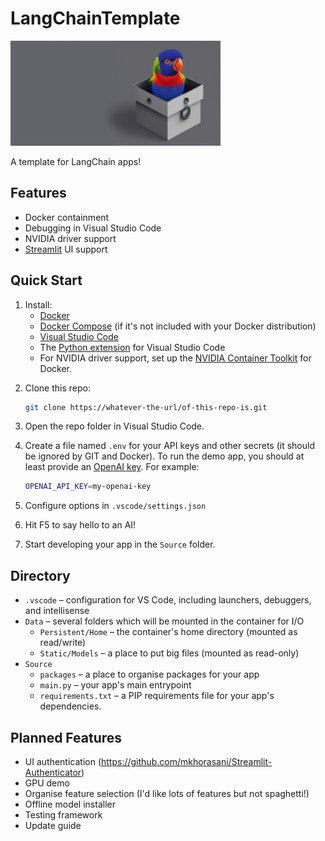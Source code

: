 # LangChainTemplate

<img src="https://github.com/amwaters/LangChainTemplate/blob/5394848d6f0bbb3a7824eb9aebc41ec6c7ac81b3/LangChainTemplate.jpg?raw=true"
  style="width: 24em;"
/>

A template for LangChain apps!


## Features

+ Docker containment
+ Debugging in Visual Studio Code
+ NVIDIA driver support
+ [Streamlit](https://streamlit.io/) UI support


## Quick Start

1. Install:
    + [Docker](https://docs.docker.com/get-docker/)
    + [Docker Compose](https://docs.docker.com/compose/install/)
      (if it's not included with your Docker distribution)
    + [Visual Studio Code](https://code.visualstudio.com/download)
    + The [Python extension](https://marketplace.visualstudio.com/items?itemName=ms-python.python)
      for Visual Studio Code
    + For NVIDIA driver support, set up the
      [NVIDIA Container Toolkit](https://docs.nvidia.com/datacenter/cloud-native/container-toolkit/install-guide.html#docker)
      for Docker.
<p/>

2. Clone this repo:

   ```bash
   git clone https://whatever-the-url/of-this-repo-is.git
   ```

3. Open the repo folder in Visual Studio Code.

4. Create a file named `.env` for your API keys
   and other secrets (it should be ignored by GIT and Docker).
   To run the demo app, you should at least provide an
   [OpenAI key](https://help.openai.com/en/articles/4936850-where-do-i-find-my-secret-api-key).
   For example:

   ```bash
   OPENAI_API_KEY=my-openai-key
   ```

5. Configure options in `.vscode/settings.json`

6. Hit F5 to say hello to an AI!

7. Start developing your app in the `Source` folder.


## Directory

+ `.vscode` &ndash; configuration for VS Code,
  including launchers, debuggers, and intellisense
+ `Data` &ndash; several folders which will be mounted in the container
  for I/O
    + `Persistent/Home` &ndash; the container's home directory
      (mounted as read/write)
    + `Static/Models` &ndash; a place to put big files
      (mounted as read-only)
+ `Source`
    + `packages` &ndash; a place to organise packages for your app
    + `main.py` &ndash; your app's main entrypoint
    + `requirements.txt` &ndash; a PIP requirements file
      for your app's dependencies.


## Planned Features

+ UI authentication (https://github.com/mkhorasani/Streamlit-Authenticator)
+ GPU demo
+ Organise feature selection (I'd like lots of features but not spaghetti!)
+ Offline model installer
+ Testing framework
+ Update guide
